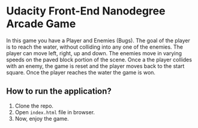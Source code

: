 # Udacity Front-End Nanodegree Arcade Game

In this game you have a Player and Enemies (Bugs). The goal of the player is to reach the water, without colliding into any one of the enemies. The player can move left, right, up and down.
The enemies move in varying speeds on the paved block portion of the scene. Once a the player collides with an enemy, the game is reset and the player moves back to the start square. Once the player reaches the water the game is won.

## How to run the application?

1. Clone the repo.
2. Open `index.html` file in browser.
3. Now, enjoy the game.
